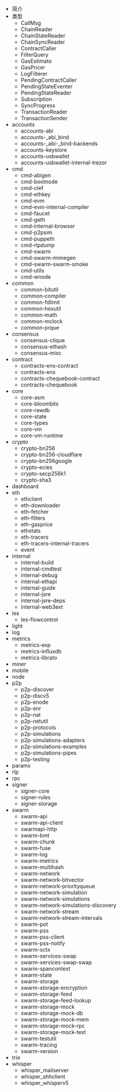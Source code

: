 * 简介
* 类型
    * CallMsg
    * ChainReader
    * ChainStateReader
    * ChainSyncReader
    * ContractCaller
    * FilterQuery
    * GasEstimato
    * GasPricer
    * LogFilterer
    * PendingContractCaller
    * PendingStateEventer
    * PendingStateReader
    * Subscription
    * SyncProgress
    * TransactionReader
    * TransactionSender
* accounts
    * accounts-abi
    * accounts-_abi_bind
    * accounts-_abi-_bind-backends
    * accounts-keystore
    * accounts-usbwallet
    * accounts-usbwallet-internal-trezor
* cmd
    * cmd-abigen
    * cmd-bootnode
    * cmd-clef
    * cmd-ethkey
    * cmd-evm
    * cmd-evm-internal-compiler
    * cmd-faucet
    * cmd-geth
    * cmd-internal-browser
    * cmd-p2psim
    * cmd-puppeth
    * cmd-rlpdump
    * cmd-swarm
    * cmd-swarm-mimegen
    * cmd-swarm-swarm-smoke
    * cmd-utils
    * cmd-wnode
* common
    * common-bitutil
    * common-compiler
    * common-fdlimit
    * common-hexutil
    * common-math
    * common-mclock
    * common-prque
* consensus
    * consensus-clique
    * consensus-ethash
    * consensus-misc
* contract
    * contracts-ens-contract
    * contracts-ens
    * contracts-chequebook-contract
    * contracts-chequebook
* core
    * core-asm
    * core-bloombits
    * core-rawdb
    * core-state
    * core-types
    * core-vm
    * core-vm-runtime
* crypto
    * crypto-bn256
    * crypto-bn256-cloudflare
    * crypto-bn256google
    * crypto-ecies
    * crypto-secp256k1
    * crypto-sha3
* dashboard
* eth
    * ethclient
    * eth-downloader
    * eth-fetcher
    * eth-filters
    * eth-gasprice
    * ethstats
    * eth-tracers
    * eth-tracers-internal-tracers
    * event
* internal
    * internal-build
    * internal-cmdtest
    * internal-debug
    * internal-ethapi
    * internal-guide
    * internal-jsre
    * internal-jsre-deps
    * internal-web3ext
* les
    * les-flowcontrol
* light
* log
* metrics
    * metrics-exp
    * metrics-influxdb
    * metrics-librato
* miner
* mobile
* node
* p2p
    * p2p-discover
    * p2p-discv5
    * p2p-enode
    * p2p-enr
    * p2p-nat
    * p2p-netutil
    * p2p-protocols
    * p2p-simulations
    * p2p-simulations-adapters
    * p2p-simulations-examples
    * p2p-simulations-pipes
    * p2p-testing
* params
* rlp
* rpc
* signer
    * signer-core
    * signer-rules
    * signer-storage
* swarm
    * swarm-api
    * swarm-api-client
    * swarmapi-http
    * swarm-bmt
    * swarm-chunk
    * swarm-fuse
    * swarm-log
    * swarm-metrics
    * swarm-multihash
    * swarm-network
    * swarm-network-bitvector
    * swarm-network-priorityqueue
    * swarm-network-simulation
    * swarm-network-simulations
    * swarm-network-simulations-discovery
    * swarm-network-stream
    * swarm-network-stream-intervals
    * swarm-pot
    * swarm-pss
    * swarm-pss-client
    * swarm-pss-notify
    * swarm-sctx
    * swarm-services-swap
    * swarm-services-swap-swap
    * swarm-spancontext
    * swarm-state
    * swarm-storage
    * swarm-storage-encryption
    * swarm-storage-feed
    * swarm-storage-feed-lookup
    * swarm-storage-mock
    * swarm-storage-mock-db
    * swarm-storage-mock-mem
    * swarm-storage-mock-rpc
    * swarm-storage-mock-test
    * swarm-testutil
    * swarm-tracing
    * swarm-version
* trie
* whisper
    * whisper_mailserver
    * whisper_shhclient
    * whisper_whisperv5